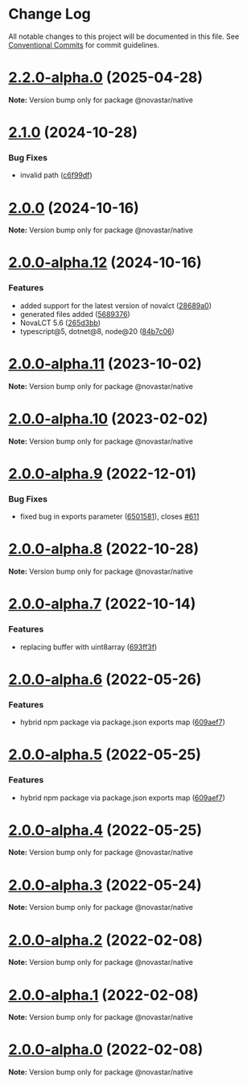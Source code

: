 # Change Log

All notable changes to this project will be documented in this file.
See [Conventional Commits](https://conventionalcommits.org) for commit guidelines.

# [2.2.0-alpha.0](https://github.com/sarakusha/novastar/compare/v2.1.0...v2.2.0-alpha.0) (2025-04-28)

**Note:** Version bump only for package @novastar/native





# [2.1.0](https://github.com/sarakusha/novastar/compare/v2.0.0...v2.1.0) (2024-10-28)


### Bug Fixes

* invalid path ([c6f99df](https://github.com/sarakusha/novastar/commit/c6f99df48463909f52aeea8c4b2f2ab12277c2bd))





# [2.0.0](https://github.com/sarakusha/novastar/compare/v2.0.0-alpha.12...v2.0.0) (2024-10-16)

**Note:** Version bump only for package @novastar/native





# [2.0.0-alpha.12](https://github.com/sarakusha/novastar/compare/v2.0.0-alpha.11...v2.0.0-alpha.12) (2024-10-16)


### Features

* added support for the latest version of novalct ([28689a0](https://github.com/sarakusha/novastar/commit/28689a02956032a74b9ce35f439a1d84708a48b9))
* generated files added ([5689376](https://github.com/sarakusha/novastar/commit/5689376043acb9ce8be78dcc73b69e9048674870))
* NovaLCT 5.6 ([265d3bb](https://github.com/sarakusha/novastar/commit/265d3bb59ed8eb5dd1c39efbe5d0296e4a781eb6))
* typescript@5, dotnet@8, node@20 ([84b7c06](https://github.com/sarakusha/novastar/commit/84b7c0632ac5796606a02c9e69167ffde24865d9))





# [2.0.0-alpha.11](https://github.com/sarakusha/novastar/compare/v2.0.0-alpha.10...v2.0.0-alpha.11) (2023-10-02)

**Note:** Version bump only for package @novastar/native





# [2.0.0-alpha.10](https://github.com/sarakusha/novastar/compare/v2.0.0-alpha.9...v2.0.0-alpha.10) (2023-02-02)

**Note:** Version bump only for package @novastar/native





# [2.0.0-alpha.9](https://github.com/sarakusha/novastar/compare/v2.0.0-alpha.8...v2.0.0-alpha.9) (2022-12-01)


### Bug Fixes

* fixed bug in exports parameter ([6501581](https://github.com/sarakusha/novastar/commit/65015819349d6e90f9bb64bfece94f189ff00961)), closes [#611](https://github.com/sarakusha/novastar/issues/611)





# [2.0.0-alpha.8](https://github.com/sarakusha/novastar/compare/v2.0.0-alpha.7...v2.0.0-alpha.8) (2022-10-28)

**Note:** Version bump only for package @novastar/native





# [2.0.0-alpha.7](https://github.com/sarakusha/novastar/compare/v2.0.0-alpha.6...v2.0.0-alpha.7) (2022-10-14)


### Features

* replacing buffer with uint8array ([693ff3f](https://github.com/sarakusha/novastar/commit/693ff3f0b2f981a904aa1d7d960924e6bdddb42d))





# [2.0.0-alpha.6](https://github.com/sarakusha/novastar/compare/v1.0.5...v2.0.0-alpha.6) (2022-05-26)


### Features

* hybrid npm package via package.json exports map ([609aef7](https://github.com/sarakusha/novastar/commit/609aef7a0f9f71d35a8a88a281f299cebb931f33))





# [2.0.0-alpha.5](https://github.com/sarakusha/novastar/compare/v1.0.5...v2.0.0-alpha.5) (2022-05-25)


### Features

* hybrid npm package via package.json exports map ([609aef7](https://github.com/sarakusha/novastar/commit/609aef7a0f9f71d35a8a88a281f299cebb931f33))





# [2.0.0-alpha.4](https://github.com/sarakusha/novastar/compare/v1.0.5...v2.0.0-alpha.4) (2022-05-25)

**Note:** Version bump only for package @novastar/native





# [2.0.0-alpha.3](https://github.com/sarakusha/novastar/compare/v1.0.5...v2.0.0-alpha.3) (2022-05-24)

**Note:** Version bump only for package @novastar/native





# [2.0.0-alpha.2](https://github.com/sarakusha/novastar/compare/v1.0.5...v2.0.0-alpha.2) (2022-02-08)

**Note:** Version bump only for package @novastar/native





# [2.0.0-alpha.1](https://github.com/sarakusha/novastar/compare/v1.0.5...v2.0.0-alpha.1) (2022-02-08)

**Note:** Version bump only for package @novastar/native





# [2.0.0-alpha.0](https://github.com/sarakusha/novastar/compare/v1.0.5...v2.0.0-alpha.0) (2022-02-08)

**Note:** Version bump only for package @novastar/native
